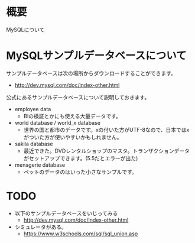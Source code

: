 # 概要
MySQLについて

# MySQLサンプルデータベースについて
サンプルデータベースは次の場所からダウンロードすることができます。
- http://dev.mysql.com/doc/index-other.html

公式にあるサンプルデータベースについて説明しておきます。
- employee data
  - BIの検証とかにも使える大量データです。
- world database / world\_x database
  - 世界の国と都市のデータです。xの付いた方がUTF-8なので、日本ではxがついた方が使いやすいかもしれません。
- sakila database
  - 最近できた。DVDレンタルショップのマスタ。トランザクションデータがセットアップできます。(5.5だとエラーが出た)
- menagerie database
  - ペットのデータのはいった小さなサンプルです。

# TODO
- 以下のサンプルデータベースをいじってみる
  - http://dev.mysql.com/doc/index-other.html
- シミュレータがある。
  - https://www.w3schools.com/sql/sql_union.asp
